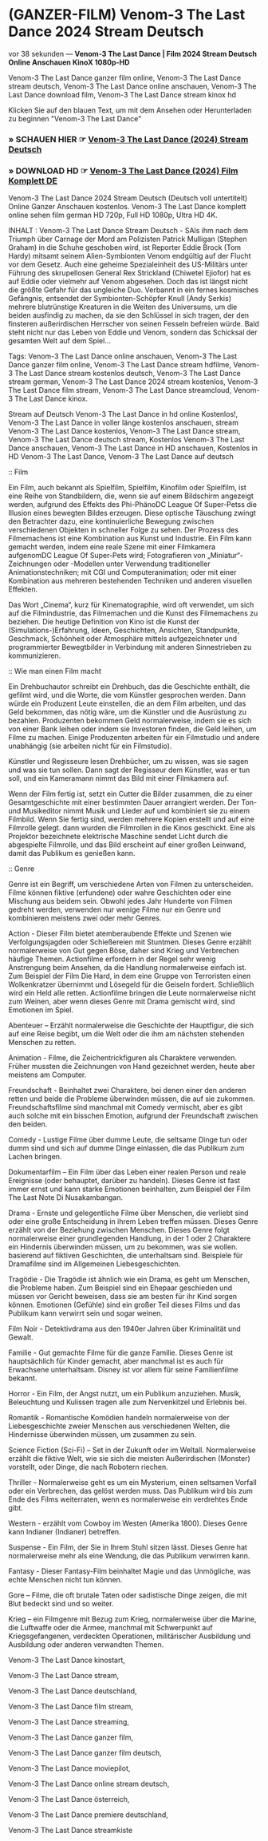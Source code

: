 # (GANZER-FILM) Venom-3 The Last Dance 2024 Stream Deutsch

vor 38 sekunden — **Venom-3 The Last Dance | Film 2024 Stream Deutsch Online Anschauen KinoX 1080p-HD**

Venom-3 The Last Dance ganzer film online, Venom-3 The Last Dance stream deutsch, Venom-3 The Last Dance online anschauen, Venom-3 The Last Dance download film, Venom-3 The Last Dance stream kinox hd

Klicken Sie auf den blauen Text, um mit dem Ansehen oder Herunterladen zu beginnen "Venom-3 The Last Dance"

### » SCHAUEN HIER ☞ [Venom-3 The Last Dance (2024) Stream Deutsch](https://t.co/cX1Zoes3eA)

### » DOWNLOAD HD ☞ [Venom-3 The Last Dance (2024) Film Komplett DE](https://t.co/cX1Zoes3eA)

Venom-3 The Last Dance 2024 Stream Deutsch (Deutsch voll untertitelt) Online Ganzer Anschauen kostenlos. Venom-3 The Last Dance komplett online sehen film german HD 720p, Full HD 1080p, Ultra HD 4K.

INHALT : Venom-3 The Last Dance Stream Deutsch - SAls ihm nach dem Triumph über Carnage der Mord am Polizisten Patrick Mulligan (Stephen Graham) in die Schuhe geschoben wird, ist Reporter Eddie Brock (Tom Hardy) mitsamt seinem Alien-Symbionten Venom endgültig auf der Flucht vor dem Gesetz. Auch eine geheime Spezialeinheit des US-Militärs unter Führung des skrupellosen General Rex Strickland (Chiwetel Ejiofor) hat es auf Eddie oder vielmehr auf Venom abgesehen. Doch das ist längst nicht die größte Gefahr für das ungleiche Duo. Verbannt in ein fernes kosmisches Gefängnis, entsendet der Symbionten-Schöpfer Knull (Andy Serkis) mehrere blutrünstige Kreaturen in die Weiten des Universums, um die beiden ausfindig zu machen, da sie den Schlüssel in sich tragen, der den finsteren außerirdischen Herrscher von seinen Fesseln befreien würde. Bald steht nicht nur das Leben von Eddie und Venom, sondern das Schicksal der gesamten Welt auf dem Spiel...

Tags: Venom-3 The Last Dance online anschauen, Venom-3 The Last Dance ganzer film online, Venom-3 The Last Dance stream hdfilme, Venom-3 The Last Dance stream kostenlos deutsch, Venom-3 The Last Dance stream german, Venom-3 The Last Dance 2024 stream kostenlos, Venom-3 The Last Dance film stream, Venom-3 The Last Dance streamcloud, Venom-3 The Last Dance kinox.

Stream auf Deutsch Venom-3 The Last Dance in hd online Kostenlos!, Venom-3 The Last Dance in voller länge kostenlos anschauen, stream Venom-3 The Last Dance kostenlos, Venom-3 The Last Dance stream, Venom-3 The Last Dance deutsch stream, Kostenlos Venom-3 The Last Dance anschauen, Venom-3 The Last Dance in HD anschauen, Kostenlos in HD Venom-3 The Last Dance, Venom-3 The Last Dance auf deutsch

:: Film

Ein Film, auch bekannt als Spielfilm, Spielfilm, Kinofilm oder Spielfilm, ist eine Reihe von Standbildern, die, wenn sie auf einem Bildschirm angezeigt werden, aufgrund des Effekts des Phi-PhänoDC League Of Super-Petss die Illusion eines bewegten Bildes erzeugen. Diese optische Täuschung zwingt den Betrachter dazu, eine kontinuierliche Bewegung zwischen verschiedenen Objekten in schneller Folge zu sehen. Der Prozess des Filmemachens ist eine Kombination aus Kunst und Industrie. Ein Film kann gemacht werden, indem eine reale Szene mit einer Filmkamera aufgenomDC League Of Super-Pets wird; Fotografieren von „Miniatur“-Zeichnungen oder -Modellen unter Verwendung traditioneller Animationstechniken; mit CGI und Computeranimation; oder mit einer Kombination aus mehreren bestehenden Techniken und anderen visuellen Effekten.

Das Wort „Cinema“, kurz für Kinematographie, wird oft verwendet, um sich auf die Filmindustrie, das Filmemachen und die Kunst des Filmemachens zu beziehen. Die heutige Definition von Kino ist die Kunst der (Simulations-)Erfahrung, Ideen, Geschichten, Ansichten, Standpunkte, Geschmack, Schönheit oder Atmosphäre mittels aufgezeichneter und programmierter Bewegtbilder in Verbindung mit anderen Sinnestrieben zu kommunizieren.

:: Wie man einen Film macht

Ein Drehbuchautor schreibt ein Drehbuch, das die Geschichte enthält, die gefilmt wird, und die Worte, die vom Künstler gesprochen werden. Dann würde ein Produzent Leute einstellen, die an dem Film arbeiten, und das Geld bekommen, das nötig wäre, um die Künstler und die Ausrüstung zu bezahlen. Produzenten bekommen Geld normalerweise, indem sie es sich von einer Bank leihen oder indem sie Investoren finden, die Geld leihen, um Filme zu machen. Einige Produzenten arbeiten für ein Filmstudio und andere unabhängig (sie arbeiten nicht für ein Filmstudio).

Künstler und Regisseure lesen Drehbücher, um zu wissen, was sie sagen und was sie tun sollen. Dann sagt der Regisseur dem Künstler, was er tun soll, und ein Kameramann nimmt das Bild mit einer Filmkamera auf.

Wenn der Film fertig ist, setzt ein Cutter die Bilder zusammen, die zu einer Gesamtgeschichte mit einer bestimmten Dauer arrangiert werden. Der Ton- und Musikeditor nimmt Musik und Lieder auf und kombiniert sie zu einem Filmbild. Wenn Sie fertig sind, werden mehrere Kopien erstellt und auf eine Filmrolle gelegt. dann wurden die Filmrollen in die Kinos geschickt. Eine als Projektor bezeichnete elektrische Maschine sendet Licht durch die abgespielte Filmrolle, und das Bild erscheint auf einer großen Leinwand, damit das Publikum es genießen kann.

:: Genre

Genre ist ein Begriff, um verschiedene Arten von Filmen zu unterscheiden. Filme können fiktive (erfundene) oder wahre Geschichten oder eine Mischung aus beidem sein. Obwohl jedes Jahr Hunderte von Filmen gedreht werden, verwenden nur wenige Filme nur ein Genre und kombinieren meistens zwei oder mehr Genres.

Action - Dieser Film bietet atemberaubende Effekte und Szenen wie Verfolgungsjagden oder Schießereien mit Stuntmen. Dieses Genre erzählt normalerweise von Gut gegen Böse, daher sind Krieg und Verbrechen häufige Themen. Actionfilme erfordern in der Regel sehr wenig Anstrengung beim Ansehen, da die Handlung normalerweise einfach ist. Zum Beispiel der Film Die Hard, in dem eine Gruppe von Terroristen einen Wolkenkratzer übernimmt und Lösegeld für die Geiseln fordert. Schließlich wird ein Held alle retten. Actionfilme bringen die Leute normalerweise nicht zum Weinen, aber wenn dieses Genre mit Drama gemischt wird, sind Emotionen im Spiel.

Abenteuer – Erzählt normalerweise die Geschichte der Hauptfigur, die sich auf eine Reise begibt, um die Welt oder die ihm am nächsten stehenden Menschen zu retten.

Animation - Filme, die Zeichentrickfiguren als Charaktere verwenden. Früher mussten die Zeichnungen von Hand gezeichnet werden, heute aber meistens am Computer.

Freundschaft - Beinhaltet zwei Charaktere, bei denen einer den anderen retten und beide die Probleme überwinden müssen, die auf sie zukommen. Freundschaftsfilme sind manchmal mit Comedy vermischt, aber es gibt auch solche mit ein bisschen Emotion, aufgrund der Freundschaft zwischen den beiden.

Comedy - Lustige Filme über dumme Leute, die seltsame Dinge tun oder dumm sind und sich auf dumme Dinge einlassen, die das Publikum zum Lachen bringen.

Dokumentarfilm – Ein Film über das Leben einer realen Person und reale Ereignisse (oder behauptet, darüber zu handeln). Dieses Genre ist fast immer ernst und kann starke Emotionen beinhalten, zum Beispiel der Film The Last Note Di Nusakambangan.

Drama - Ernste und gelegentliche Filme über Menschen, die verliebt sind oder eine große Entscheidung in ihrem Leben treffen müssen. Dieses Genre erzählt von der Beziehung zwischen Menschen. Dieses Genre folgt normalerweise einer grundlegenden Handlung, in der 1 oder 2 Charaktere ein Hindernis überwinden müssen, um zu bekommen, was sie wollen. basierend auf fiktiven Geschichten, die unterhaltsam sind. Beispiele für Dramafilme sind im Allgemeinen Liebesgeschichten.

Tragödie - Die Tragödie ist ähnlich wie ein Drama, es geht um Menschen, die Probleme haben. Zum Beispiel sind ein Ehepaar geschieden und müssen vor Gericht beweisen, dass sie am besten für ihr Kind sorgen können. Emotionen (Gefühle) sind ein großer Teil dieses Films und das Publikum kann verwirrt sein und sogar weinen.

Film Noir - Detektivdrama aus den 1940er Jahren über Kriminalität und Gewalt.

Familie - Gut gemachte Filme für die ganze Familie. Dieses Genre ist hauptsächlich für Kinder gemacht, aber manchmal ist es auch für Erwachsene unterhaltsam. Disney ist vor allem für seine Familienfilme bekannt.

Horror - Ein Film, der Angst nutzt, um ein Publikum anzuziehen. Musik, Beleuchtung und Kulissen tragen alle zum Nervenkitzel und Erlebnis bei.

Romantik - Romantische Komödien handeln normalerweise von der Liebesgeschichte zweier Menschen aus verschiedenen Welten, die Hindernisse überwinden müssen, um zusammen zu sein.

Science Fiction (Sci-Fi) – Set in der Zukunft oder im Weltall. Normalerweise erzählt die fiktive Welt, wie sie sich die meisten Außerirdischen (Monster) vorstellt, oder Dinge, die nach Robotern riechen.

Thriller - Normalerweise geht es um ein Mysterium, einen seltsamen Vorfall oder ein Verbrechen, das gelöst werden muss. Das Publikum wird bis zum Ende des Films weiterraten, wenn es normalerweise ein verdrehtes Ende gibt.

Western - erzählt vom Cowboy im Westen (Amerika 1800). Dieses Genre kann Indianer (Indianer) betreffen.

Suspense - Ein Film, der Sie in Ihrem Stuhl sitzen lässt. Dieses Genre hat normalerweise mehr als eine Wendung, die das Publikum verwirren kann.

Fantasy - Dieser Fantasy-Film beinhaltet Magie und das Unmögliche, was echte Menschen nicht tun können.

Gore – Filme, die oft brutale Taten oder sadistische Dinge zeigen, die mit Blut bedeckt sind und so weiter.

Krieg – ein Filmgenre mit Bezug zum Krieg, normalerweise über die Marine, die Luftwaffe oder die Armee, manchmal mit Schwerpunkt auf Kriegsgefangenen, verdeckten Operationen, militärischer Ausbildung und Ausbildung oder anderen verwandten Themen.

Venom-3 The Last Dance kinostart,

Venom-3 The Last Dance stream,

Venom-3 The Last Dance deutschland,

Venom-3 The Last Dance film stream,

Venom-3 The Last Dance streaming,

Venom-3 The Last Dance ganzer film,

Venom-3 The Last Dance ganzer film deutsch,

Venom-3 The Last Dance moviepilot,

Venom-3 The Last Dance online stream deutsch,

Venom-3 The Last Dance österreich,

Venom-3 The Last Dance premiere deutschland,

Venom-3 The Last Dance streamkiste

